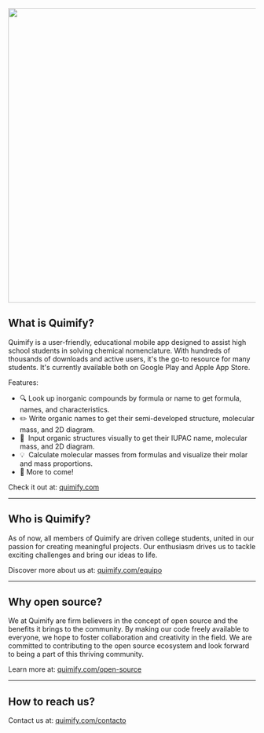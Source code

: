 <img src="https://raw.githubusercontent.com/quimifyapp/.github/main/profile/banner.png" width="600"/>

## What is Quimify?

Quimify is a user-friendly, educational mobile app designed to assist high school students in solving chemical nomenclature. 
With hundreds of thousands of downloads and active users, it's the go-to resource for many students. 
It's currently available both on Google Play and Apple App Store.

Features:
- :mag: Look up inorganic compounds by formula or name to get formula, names, and characteristics.
- :pencil2: Write organic names to get their semi-developed structure, molecular mass, and 2D diagram.
- :calling:&nbsp; Input organic structures visually to get their IUPAC name, molecular mass, and 2D diagram.
- :bulb:&nbsp; Calculate molecular masses from formulas and visualize their molar and mass proportions.
- :tada: More to come!

Check it out at: [quimify.com](https://quimify.com/)

---

## Who is Quimify?

As of now, all members of Quimify are driven college students, united in our passion for creating meaningful projects. 
Our enthusiasm drives us to tackle exciting challenges and bring our ideas to life.

Discover more about us at: [quimify.com/equipo](https://quimify.com/equipo/)

---

## Why open source?

We at Quimify are firm believers in the concept of open source and the benefits it brings to the community. 
By making our code freely available to everyone, we hope to foster collaboration and creativity in the field. 
We are committed to contributing to the open source ecosystem and look forward to being a part of this thriving community.

Learn more at: [quimify.com/open-source](https://quimify.com/open-source/)

---

## How to reach us?

Contact us at: [quimify.com/contacto](https://quimify.com/contacto/)
